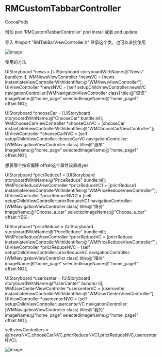 # RMCustomTabbarController

CocoaPods

增加 pod 'RMCustomTabbarController'
pod install 或者 pod update.

导入 #import "RMTabBarViewController.h" 继承这个类，也可以直接使用


![image](https://github.com/raomengchen/RMCustomTabbarController/blob/master/666.gif)

使用的方法

UIStoryboard *news = [UIStoryboard storyboardWithName:@"News" bundle:nil];
WMNewsViewController *newsVC = [news instantiateViewControllerWithIdentifier:@"WMNewsViewController"];
UIViewController *newsNVC = [self setupChildViewController:newsVC navigationController:[WMNavigationViewController class] title:@"资讯" imageName:@"home_page" selectedImageName:@"home_page1" offset:NO];

UIStoryboard *chooseCar = [UIStoryboard storyboardWithName:@"ChooseCar" bundle:nil];
WMChooseCarViewController *chooseCarVC = [chooseCar instantiateViewControllerWithIdentifier:@"WMChooseCarViewController"];
UIViewController *chooseCarNVC = [self setupChildViewController:chooseCarVC navigationController:[WMNavigationViewController class] title:@"选车" imageName:@"home_page" selectedImageName:@"home_page1" offset:NO];

想要哪个按钮偏移 offset这个属性设置成yes

UIStoryboard *pricrReduce1 = [UIStoryboard storyboardWithName:@"PriceReduce" bundle:nil];
WMPriceReduceViewController *pricrReduceVC1 = [pricrReduce1 instantiateViewControllerWithIdentifier:@"WMPriceReduceViewController"];
UIViewController *pricrReduceNVC1 = [self setupChildViewController:pricrReduceVC1 navigationController:[WMNavigationViewController class] title:@"降价" imageName:@"Choose_a_car" selectedImageName:@"Choose_a_car" offset:YES];


UIStoryboard *pricrReduce = [UIStoryboard storyboardWithName:@"PriceReduce" bundle:nil];
WMPriceReduceViewController *pricrReduceVC = [pricrReduce instantiateViewControllerWithIdentifier:@"WMPriceReduceViewController"];
UIViewController *pricrReduceNVC = [self setupChildViewController:pricrReduceVC navigationController:[WMNavigationViewController class] title:@"降价" imageName:@"home_page" selectedImageName:@"home_page1" offset:NO];



UIStoryboard *usercenter = [UIStoryboard storyboardWithName:@"UserCenter" bundle:nil];
WMUserCenterViewController *usercenterVC = [usercenter instantiateViewControllerWithIdentifier:@"WMUserCenterViewController"];
UIViewController *usercenterNVC = [self setupChildViewController:usercenterVC navigationController:[WMNavigationViewController class] title:@"我的" imageName:@"home_page" selectedImageName:@"home_page1" offset:NO];


self.viewControllers = @[newsNVC,chooseCarNVC,pricrReduceNVC1,pricrReduceNVC,usercenterNVC];

![image](https://github.com/raomengchen/RMCustomTabbarController/blob/master/77.gif)

